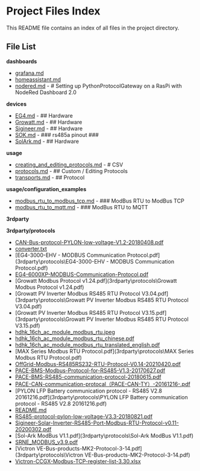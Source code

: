 # Project Files Index

This README file contains an index of all files in the project directory.

## File List

**dashboards**


- [grafana.md](dashboards\grafana.md)
- [homeassistant.md](dashboards\homeassistant.md)
- [nodered.md](dashboards\nodered.md) - # Setting up PythonProtocolGateway on a RasPi with NodeRed Dashboard 2.0

**devices**


- [EG4.md](devices\EG4.md) - ## Hardware
- [Growatt.md](devices\Growatt.md) - ## Hardware
- [Sigineer.md](devices\Sigineer.md) - ## Hardware
- [SOK.md](devices\SOK.md) - ### rs485a pinout ###
- [SolArk.md](devices\SolArk.md) - ## Hardware

**usage**


- [creating_and_editing_protocols.md](usage\creating_and_editing_protocols.md) - # CSV
- [protocols.md](usage\protocols.md) - ## Custom / Editing Protocols
- [transports.md](usage\transports.md) - ## Protocol

**usage/configuration_examples**


- [modbus_rtu_to_modbus_tcp.md](usage\configuration_examples\modbus_rtu_to_modbus_tcp.md) - ### ModBus RTU to ModBus TCP
- [modbus_rtu_to_mqtt.md](usage\configuration_examples\modbus_rtu_to_mqtt.md) - ### ModBus RTU to MQTT

**3rdparty**


**3rdparty/protocols**


- [CAN-Bus-protocol-PYLON-low-voltage-V1.2-20180408.pdf](3rdparty\protocols\CAN-Bus-protocol-PYLON-low-voltage-V1.2-20180408.pdf)
- [converter.txt](3rdparty\protocols\converter.txt)
- [EG4-3000-EHV - MODBUS Communication Protocol.pdf](3rdparty\protocols\EG4-3000-EHV - MODBUS Communication Protocol.pdf)
- [EG4-6000XP-MODBUS-Communication-Protocol.pdf](3rdparty\protocols\EG4-6000XP-MODBUS-Communication-Protocol.pdf)
- [Growatt Modbus Protocol v1.24.pdf](3rdparty\protocols\Growatt Modbus Protocol v1.24.pdf)
- [Growatt PV Inverter Modbus RS485 RTU Protocol V3.04.pdf](3rdparty\protocols\Growatt PV Inverter Modbus RS485 RTU Protocol V3.04.pdf)
- [Growatt PV Inverter Modbus RS485 RTU Protocol V3.15.pdf](3rdparty\protocols\Growatt PV Inverter Modbus RS485 RTU Protocol V3.15.pdf)
- [hdhk_16ch_ac_module_modbus_rtu.jpeg](3rdparty\protocols\hdhk_16ch_ac_module_modbus_rtu.jpeg)
- [hdhk_16ch_ac_module_modbus_rtu_chinese.pdf](3rdparty\protocols\hdhk_16ch_ac_module_modbus_rtu_chinese.pdf)
- [hdhk_16ch_ac_module_modbus_rtu_translated_english.pdf](3rdparty\protocols\hdhk_16ch_ac_module_modbus_rtu_translated_english.pdf)
- [MAX Series Modbus RTU Protocol.pdf](3rdparty\protocols\MAX Series Modbus RTU Protocol.pdf)
- [OffGrid-Modbus-RS485RS232-RTU-Protocol-V0.14-20210420.pdf](3rdparty\protocols\OffGrid-Modbus-RS485RS232-RTU-Protocol-V0.14-20210420.pdf)
- [PACE-BMS-Modbus-Protocol-for-RS485-V1.3-20170627.pdf](3rdparty\protocols\PACE-BMS-Modbus-Protocol-for-RS485-V1.3-20170627.pdf)
- [PACE-BMS-RS485-communication-protocol-20180615.pdf](3rdparty\protocols\PACE-BMS-RS485-communication-protocol-20180615.pdf)
- [PACE-CAN-communication-protocal（PACE-CAN-TY）-20161216-.pdf](3rdparty\protocols\PACE-CAN-communication-protocal（PACE-CAN-TY）-20161216-.pdf)
- [PYLON LFP Battery communication protocol - RS485 V2.8 20161216.pdf](3rdparty\protocols\PYLON LFP Battery communication protocol - RS485 V2.8 20161216.pdf)
- [README.md](3rdparty\protocols\README.md)
- [RS485-protocol-pylon-low-voltage-V3.3-20180821.pdf](3rdparty\protocols\RS485-protocol-pylon-low-voltage-V3.3-20180821.pdf)
- [Sigineer-Solar-Inverter-RS485-Port-Modbus-RTU-Protocol-v0.11-20200302.pdf](3rdparty\protocols\Sigineer-Solar-Inverter-RS485-Port-Modbus-RTU-Protocol-v0.11-20200302.pdf)
- [Sol-Ark ModBus V1.1.pdf](3rdparty\protocols\Sol-Ark ModBus V1.1.pdf)
- [SRNE_MODBUS_v3.9.pdf](3rdparty\protocols\SRNE_MODBUS_v3.9.pdf)
- [Victron VE-Bus-products-MK2-Protocol-3-14.pdf](3rdparty\protocols\Victron VE-Bus-products-MK2-Protocol-3-14.pdf)
- [Victron-CCGX-Modbus-TCP-register-list-3.30.xlsx](3rdparty\protocols\Victron-CCGX-Modbus-TCP-register-list-3.30.xlsx)

